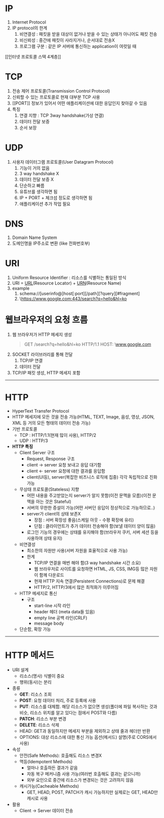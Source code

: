 # IP
1. Internet Protocol
2. IP protocol의 한계
	1) 비연결성 : 패킷을 받을 대상이 없거나 받을 수 있는 상태가 아니어도 패킷 전송
	2) 비신뢰성 : 중간에 패킷이 사라지거나, 순서대로 전송X
	3) 프로그램 구분 : 같은 IP 서버에 통신하는 application이 여럿일 때

[[인터넷 프로토콜 스택 4계층]]
# TCP
1. 전송 제어 프로토콜(Transmission Control Protocol)
2. 신뢰할 수 있는 프로토콜로 현재 대부분 TCP 사용
3. [[PORT]] 정보가 있어서 어떤 애플리케이션에 대한 응답인지 찾아갈 수 있음
4. 특징
	1) 연결 지향 : TCP 3way handshake(가상 연결)
	2) 데이터 전달 보증
	3) 순서 보장

# UDP
1. 사용자 데이터그램 프로토콜(User Datagram Protocol)
	1) 기능이 거의 없음
	2) 3 way handshake X
	3) 데이터 전달 보증 X
	4) 단순하고 빠름
	5) 유튜브를 생각하면 됨
	6) IP + PORT + 체크섬 정도로 생각하면 됨
	7) 애플리케이션 추가 작업 필요

# DNS
1. Domain Name System
2. 도메인명을 IP주소로 변환 (like 전화번호부)

# URI
1. Uniform Resource Identifier : 리소스를 식별하는 통일된 방식
2. URI = <u>URL</u>(Resource Locator) + <u>URN</u>(Resource Name)
3. example
	1) schema://\[userinfo@]host\[:port]\[/path]\[?query]\[\#fragment]
	2) \https://www.google.com:443/search?q=hello&hl=ko

# 웹브라우저의 요청 흐름
1. 웹 브라우저가 HTTP 메세지 생성
	> GET /search?q=hello&hl=ko HTTP/1.1
	> HOST: \www.google.com
1. SOCKET 라이브러리를 통해 전달
	1) TCP/IP 연결
	2) 데이터 전달
2. TCP/IP 패킷 생성, HTTP 메세지 포함

---

# HTTP
- HyperText Transfer Protocol
- HTTP 메세지에 모든 것을 전송 가능(HTML, TEXT, Image, 음성, 영상, JSON, XML 등 거의 모든 형태의 데이터 전송 가능)
- 기반 프로토콜
	- TCP : HTTP/1.1(현재 많이 사용), HTTP/2
	- UDP : HTTP/3
- **HTTP 특징**
	- Client Server 구조
		- Request, Response 구조
		- client -> server 요청 보내고 응답 대기함
		- client <- server 요청에 대한 결과를 응답함
		- client(UI등), server(복잡한 비즈니스 로직에 집중) 각각 독립적으로 진화 가능
	- 무상태 프로토콜(Stateless) 지향
		- 어떤 내용을 주고받았는지 server가 알지 못함(이전 문맥을 모름)(이전 문맥을 아는 것은 Stateful)
		- 서버의 무한한 증설이 가능(어떤 서버던 응답이 정상적으로 가능하므로..)
		- server가 client의 상태 보존X
			- 장점 : 서버 확장성 좋음(스케일 아웃 - 수평 확장에 유리)
			- 단점 : 클라이언트가 추가 데이터 전송해야 함(보낼 데이터 양이 많음)
		- 로그인 기능의 경우에는 상태를 유지해야 함(브라우저 쿠키, 서버 세션 등을 사용하여 상태 유지) 
	- 비연결성
		- 최소한의 자원만 사용(서버 자원을 효율적으로 사용 가능)
		- 한계
			- TCP/IP 연결을 매번 해야 함(3 way handshake 시간 소요)
			- 웹 브라우저로 사이트를 요청하면 HTML, JS, CSS, IMG등 많은 자원이 함께 다운로드
			- 현재 HTTP 지속 연결(Persistent Connections)로 문제 해결
			- HTTP/2, HTTP/3에서 많은 최적화가 이루어짐
	- HTTP 메세지로 통신
		- 구조
			- start-line 시작 라인
			- header 헤더 (meta data들 있음)
			- empty line 공백 라인(CRLF)
			- message body
	- 단순함, 확장 가능

---

# HTTP 메서드
- URI 설계
	- 리소스(명사) 식별이 중요
	- 행위(동사)는 분리
- 종류
	- **GET**: 리소스 조회
	- **POST**: 요청 데이터 처리, 주로 등록에 사용
	- **PUT**: 리소스를 대체함. 해당 리소스가 없으면 생성(폴더에 파일 복사하는 것과 비슷, 리소스 위치를 알고 있다는 점에서 POST와 다름)
	- **PATCH**: 리소스 부분 변경
	- **DELETE**: 리소스 삭제
	- HEAD: GET과 동일하지만 메세지 부분을 제외하고 상태 줄과 헤더만 반환
	- OPTIONS: 대상 리소스에 대한 통신 가능 옵션(메서드) 설명(주로 CORS에서 사용)
- 속성
	- 안전(Safe Methods): 호출해도 리소스 변경X
	- 멱등(Idempotent Methods)
		- 얼마나 호출하든 결과가 같음
		- 자동 복구 메커니즘 사용 가능(여러번 호출해도 결과는 같으니까)
		- 외부 요인으로 중간에 리소스가 변경되는 것은 고려하지 않음
	- 캐시가능(Cacheable Methods)
		- GET, HEAD, POST, PATCH가 캐시 가능하지만 실제로는 GET, HEAD만 캐시로 사용
- 활용
	- Client -> Server 데이터 전송
